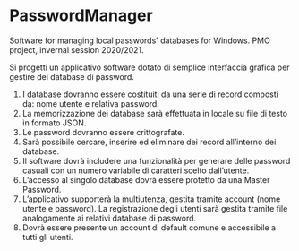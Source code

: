 # PasswordManager
Software for managing local passwords' databases for Windows. PMO project, invernal session 2020/2021.

Si progetti un applicativo software dotato di semplice interfaccia grafica per gestire dei database di password.
1.	I database dovranno essere costituiti da una serie di record composti da: nome utente e relativa password.
2.	La memorizzazione dei database sarà effettuata in locale su file di testo in formato JSON. 
3.	Le password dovranno essere crittografate.
4.	Sarà possibile cercare, inserire ed eliminare dei record all’interno dei database.
5.	Il software dovrà includere una funzionalità per generare delle password casuali con un numero variabile di caratteri scelto dall’utente.
6.	L’accesso al singolo database dovrà essere protetto da una Master Password.
7.	L’applicativo supporterà la multiutenza, gestita tramite account (nome utente e password). La registrazione degli utenti sarà gestita tramite file analogamente ai relativi database di password.
8.	Dovrà essere presente un account di default comune e accessibile a tutti gli utenti. 



